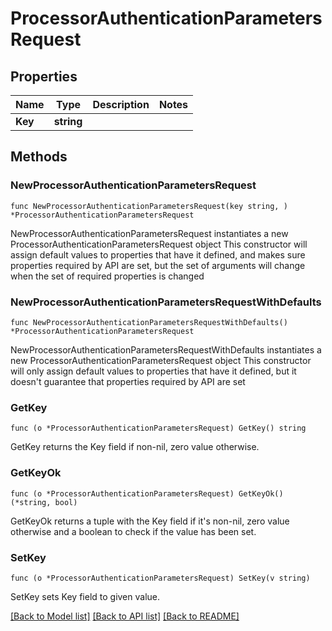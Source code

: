 # ProcessorAuthenticationParametersRequest

## Properties

Name | Type | Description | Notes
------------ | ------------- | ------------- | -------------
**Key** | **string** |  | 

## Methods

### NewProcessorAuthenticationParametersRequest

`func NewProcessorAuthenticationParametersRequest(key string, ) *ProcessorAuthenticationParametersRequest`

NewProcessorAuthenticationParametersRequest instantiates a new ProcessorAuthenticationParametersRequest object
This constructor will assign default values to properties that have it defined,
and makes sure properties required by API are set, but the set of arguments
will change when the set of required properties is changed

### NewProcessorAuthenticationParametersRequestWithDefaults

`func NewProcessorAuthenticationParametersRequestWithDefaults() *ProcessorAuthenticationParametersRequest`

NewProcessorAuthenticationParametersRequestWithDefaults instantiates a new ProcessorAuthenticationParametersRequest object
This constructor will only assign default values to properties that have it defined,
but it doesn't guarantee that properties required by API are set

### GetKey

`func (o *ProcessorAuthenticationParametersRequest) GetKey() string`

GetKey returns the Key field if non-nil, zero value otherwise.

### GetKeyOk

`func (o *ProcessorAuthenticationParametersRequest) GetKeyOk() (*string, bool)`

GetKeyOk returns a tuple with the Key field if it's non-nil, zero value otherwise
and a boolean to check if the value has been set.

### SetKey

`func (o *ProcessorAuthenticationParametersRequest) SetKey(v string)`

SetKey sets Key field to given value.



[[Back to Model list]](../README.md#documentation-for-models) [[Back to API list]](../README.md#documentation-for-api-endpoints) [[Back to README]](../README.md)


